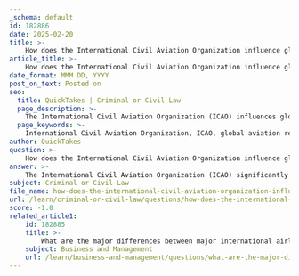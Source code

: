 ```yaml
---
_schema: default
id: 182886
date: 2025-02-20
title: >-
    How does the International Civil Aviation Organization influence global aviation regulations?
article_title: >-
    How does the International Civil Aviation Organization influence global aviation regulations?
date_format: MMM DD, YYYY
post_on_text: Posted on
seo:
  title: QuickTakes | Criminal or Civil Law
  page_description: >-
    The International Civil Aviation Organization (ICAO) influences global aviation regulations through the establishment of Standards and Recommended Practices (SARPs), provides technical assistance, conducts audits, and fosters international cooperation among member states.
  page_keywords: >-
    International Civil Aviation Organization, ICAO, global aviation regulations, standards and recommended practices, SARPs, aviation safety, safety oversight, compliance, technical assistance, capacity building, member states, aviation policy, standardization, harmonization, international cooperation, audits, aviation safety culture
author: QuickTakes
question: >-
    How does the International Civil Aviation Organization influence global aviation regulations?
answer: >-
    The International Civil Aviation Organization (ICAO) significantly influences global aviation regulations through its establishment of Standards and Recommended Practices (SARPs), which serve as a framework for member states to develop their national regulations. Founded in 1944 as a specialized agency of the United Nations, ICAO's primary mission is to promote the safe and orderly development of international civil aviation.\n\nHere are several key ways in which ICAO influences global aviation regulations:\n\n1. **Standardization and Harmonization**: ICAO develops and promulgates SARPs that cover various aspects of civil aviation, including safety, security, efficiency, and environmental protection. These standards are designed to ensure a uniform level of safety and operational practices across member states, facilitating international air travel.\n\n2. **Universal Safety Oversight Audit Programme (USOAP)**: This program allows ICAO to assess the compliance of member states with its standards. Through regular audits, ICAO identifies areas for improvement and helps states enhance their aviation safety oversight capabilities.\n\n3. **Technical Assistance and Guidance**: ICAO provides technical assistance to member states in implementing its standards and regulations. This includes developing policies and guidance documents that help countries align their national regulations with global norms.\n\n4. **Consensus Building**: ICAO works collaboratively with member states and industry stakeholders to reach consensus on aviation standards and policies. This inclusive approach ensures that the regulations are practical and widely accepted, promoting adherence among nations.\n\n5. **Capacity Building**: ICAO engages in capacity-building initiatives to ensure that aviation professionals are well-informed about regulations and compliance requirements. This education is crucial for maintaining safety and operational efficiency in the aviation sector.\n\n6. **Global Reach and Inclusivity**: With nearly 200 member states, ICAO's global presence allows it to stimulate cooperation and information exchange among nations. This collaboration enhances the overall safety culture within the international aviation community.\n\n7. **Impact on National Regulations**: The SARPs established by ICAO are adopted by member states and form the basis for their national aviation regulations. This alignment ensures that civil aviation operations conform to global standards, thereby improving safety and interoperability.\n\nIn summary, ICAO plays a pivotal role in shaping global aviation regulations by establishing a cohesive framework of standards, conducting audits, providing technical assistance, and fostering international cooperation. This influence is essential for ensuring the safety, security, and efficiency of international air travel.
subject: Criminal or Civil Law
file_name: how-does-the-international-civil-aviation-organization-influence-global-aviation-regulations.md
url: /learn/criminal-or-civil-law/questions/how-does-the-international-civil-aviation-organization-influence-global-aviation-regulations
score: -1.0
related_article1:
    id: 182885
    title: >-
        What are the major differences between major international airlines and low-cost carriers?
    subject: Business and Management
    url: /learn/business-and-management/questions/what-are-the-major-differences-between-major-international-airlines-and-lowcost-carriers
---
```


&nbsp;